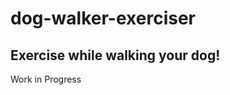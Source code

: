 # dog-walker-exerciser
Exercise while walking your dog!
---------------------------------
Work in Progress
